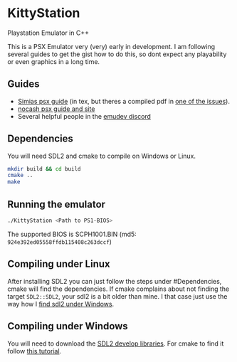 # KittyStation
Playstation Emulator in C++ 

This is a PSX Emulator very (very) early in development. I am following several guides to get the gist how to do this, so dont expect any playability or even graphics in a long time.

## Guides
- [Simias psx guide](https://github.com/simias/psx-guide) (in tex, but theres a compiled pdf in [one of the issues](https://github.com/simias/psx-guide/issues/4)).
- [nocash psx guide and site](https://problemkaputt.de/psx-spx.htm)
- Several helpful people in the [emudev discord](https://www.reddit.com/r/EmuDev/comments/9mop2q/join_the_official_remudev_chat_on_discord/) 

## Dependencies

You will need SDL2 and cmake to compile on Windows or Linux.

```bash
mkdir build && cd build
cmake ..
make
```

## Running the emulator

```bash
./KittyStation <Path to PS1-BIOS>
```

The supported BIOS is SCPH1001.BIN (md5: `924e392ed05558ffdb115408c263dccf`)

## Compiling under Linux

After installing SDL2 you can just follow the steps under #Dependencies, cmake will find the dependencies. If cmake complains about not finding the target `SDL2::SDL2`, your sdl2 is a bit older than mine. I that case just use the way how I [find sdl2 under Windows](https://github.com/berserkingyadis/KittyStation/blob/d7e224ab9b21c55f96bd07d0f1b31bf2f9d85be7/CMakeLists.txt#L13).

## Compiling under Windows

You will need to download the [SDL2 develop libraries](https://www.libsdl.org/download-2.0.php). For cmake to find it follow [this tutorial](https://trenki2.github.io/blog/2017/06/02/using-sdl2-with-cmake/).

